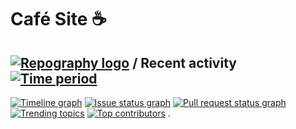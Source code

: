 # Café Site ☕️

## [![Repography logo](https://images.repography.com/logo.svg)](https://repography.com) / Recent activity [![Time period](https://images.repography.com/27260231/gourab337/gourab337.github.io/recent-activity/ac90b6a4105dedc04ff19c9983abc000_badge.svg)](https://repography.com)
[![Timeline graph](https://images.repography.com/27260231/gourab337/gourab337.github.io/recent-activity/ac90b6a4105dedc04ff19c9983abc000_timeline.svg)](https://github.com/gourab337/gourab337.github.io/commits)
[![Issue status graph](https://images.repography.com/27260231/gourab337/gourab337.github.io/recent-activity/ac90b6a4105dedc04ff19c9983abc000_issues.svg)](https://github.com/gourab337/gourab337.github.io/issues)
[![Pull request status graph](https://images.repography.com/27260231/gourab337/gourab337.github.io/recent-activity/ac90b6a4105dedc04ff19c9983abc000_prs.svg)](https://github.com/gourab337/gourab337.github.io/pulls)
[![Trending topics](https://images.repography.com/27260231/gourab337/gourab337.github.io/recent-activity/ac90b6a4105dedc04ff19c9983abc000_words.svg)](https://github.com/gourab337/gourab337.github.io/commits)
[![Top contributors](https://images.repography.com/27260231/gourab337/gourab337.github.io/recent-activity/ac90b6a4105dedc04ff19c9983abc000_users.svg)](https://github.com/gourab337/gourab337.github.io/graphs/contributors)
.

